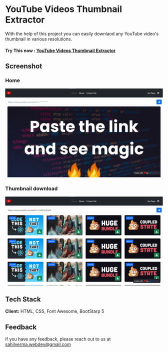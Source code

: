 # YouTube Videos Thumbnail Extractor

With the help of this project you can easily downlaod any YouTube video's thumbnail in various resolutions.

#### Try This now : [YouTube Videos Thumbnail Extractor](https://youtube-thumbnail-extracter.vercel.app/)

## Screenshot

### Home

![Home](./screenshot/home.png)

### Thumbnail download

![Thumbnails](./screenshot/thumbnails.png)

## Tech Stack

**Client:** HTML, CSS, Font Awesome, BootStarp 5

## Feedback

If you have any feedback, please reach out to us at sahilverma.webdev@gmail.com
